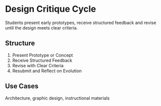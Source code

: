 # Design Critique Cycle

Students present early prototypes, receive structured feedback and revise until the design meets clear criteria.

## Structure
1. Present Prototype or Concept
2. Receive Structured Feedback
3. Revise with Clear Criteria
4. Resubmit and Reflect on Evolution

## Use Cases
Architecture, graphic design, instructional materials
